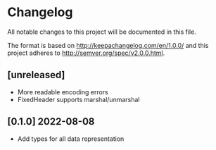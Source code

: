 # Changelog
All notable changes to this project will be documented in this file.

The format is based on http://keepachangelog.com/en/1.0.0/
and this project adheres to http://semver.org/spec/v2.0.0.html.

## [unreleased]

- More readable encoding errors
- FixedHeader supports marshal/unmarshal

## [0.1.0] 2022-08-08

- Add types for all data representation
